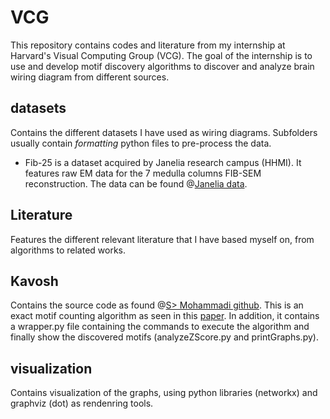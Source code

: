 # VCG
This repository contains codes and literature from my internship at Harvard's Visual Computing Group (VCG).
The goal of the internship is to use and develop motif discovery algorithms to discover and analyze brain wiring diagram from different sources. 

## datasets
Contains the different datasets I have used as wiring diagrams.
Subfolders usually contain *formatting* python files to pre-process the data.
- Fib-25 is a dataset acquired by Janelia research campus (HHMI). It features raw EM data for the 7 medulla columns FIB-SEM reconstruction. The data can be found @[Janelia data](https://www.janelia.org/project-team/flyem/tools-and-data-release).

## Literature
Features the different relevant literature that I have based myself on, from algorithms to related works.

## Kavosh
Contains the source code as found @[S> Mohammadi github](https://github.com/shmohammadi86/Kavosh). This is an exact motif counting algorithm as seen in this [paper](https://bmcbioinformatics.biomedcentral.com/articles/10.1186/1471-2105-10-318). In addition, it contains a wrapper.py file containing the commands to execute the algorithm and finally show the discovered motifs (analyzeZScore.py and printGraphs.py).

## visualization
Contains visualization of the graphs, using python libraries (networkx) and graphviz (dot) as rendenring tools.
